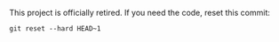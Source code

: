 This project is officially retired. If you need the code, reset this commit:

    git reset --hard HEAD~1

